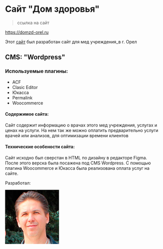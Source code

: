 # Сайт "Дом здоровья"
> ссылка на сайт
   
<https://domzd-orel.ru>

Этот [сайт](https://domzd-orel.ru "сайт 'Дом здоровья'") был разработан сайт для мед учреждения_в г. Орел

## CMS: "Wordpress"

### Используемые плагины:
* ACF
* Clasic Editor
* Юкасса
* Permalink
* Woocommerce

#### Содержимое сайта:

Сайт содержит информацию о врачах этого мед учреждения, услугах и ценах на услуги. На нем так же можно оплатить предварительно услуги врачей или анализов, для оптимизации времени клиентов

#### Технические особености сайта:
Сайт исходно был сверстан в HTML по дизайну в редакторе Figma. После этого верска была посажена под CMS Wordpress. 
С помощью плагина Woocommerce и Юкасса была реализована оплата услуг на сайте.        

Разработал:  

![Разработчик](img/i_1.jpg "разработчик")
